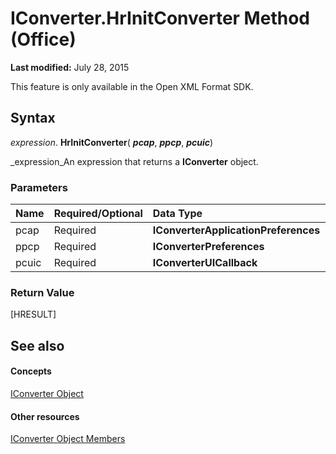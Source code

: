 
# IConverter.HrInitConverter Method (Office)

 **Last modified:** July 28, 2015

This feature is only available in the Open XML Format SDK.

## Syntax

 _expression_. **HrInitConverter**( **_pcap_**,  **_ppcp_**,  **_pcuic_**)

 _expression_An expression that returns a  **IConverter** object.


### Parameters



|**Name**|**Required/Optional**|**Data Type**|**Description**|
|:-----|:-----|:-----|:-----|
|pcap|Required| **IConverterApplicationPreferences**||
|ppcp|Required| **IConverterPreferences**||
|pcuic|Required| **IConverterUICallback**||

### Return Value

[HRESULT]


## See also


#### Concepts


 [IConverter Object](3f6180eb-c007-f915-6223-b93f485e09ef.md)
#### Other resources


 [IConverter Object Members](c8396dba-f980-18a2-0b17-29164446dc5b.md)
